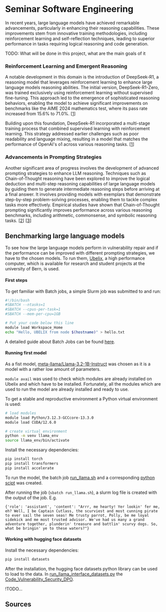 # Seminar Software Engineering

In recent years, large language models have achieved remarkable advancements, particularly in enhancing their reasoning capabilities. These improvements stem from innovative training methodologies, including reinforcement learning and self-reflection techniques, leading to superior performance in tasks requiring logical reasoning and code generation.

TODO: What will be done in this project, what are the main goals of it

### Reinforcement Learning and Emergent Reasoning
A notable development in this domain is the introduction of DeepSeek-R1, a reasoning model that leverages reinforcement learning to enhance large language models reasoning abilities. The initial version, DeepSeek-R1-Zero, was trained exclusively using reinforcement learning without supervised fine-tuning. This approach led to the emergence of sophisticated reasoning behaviors, enabling the model to achieve significant improvements on benchmarks like the AIME 2024 mathematics test, where its pass rate increased from 15.6% to 71.0%. [[1][1]]

Building upon this foundation, DeepSeek-R1 incorporated a multi-stage training process that combined supervised learning with reinforcement learning. This strategy addressed earlier challenges such as poor readability and language mixing, resulting in a model that matches the performance of OpenAI's o1 across various reasoning tasks. [[1][1]]

### Advancements in Prompting Strategies
Another significant area of progress involves the development of advanced prompting strategies to enhance LLM reasoning. Techniques such as Chain-of-Thought reasoning have been explored to improve the logical deduction and multi-step reasoning capabilities of large language models by guiding them to generate intermediate reasoning steps before arriving at a final answer. It involves providing models with exemplars that demonstrate step-by-step problem-solving processes, enabling them to tackle complex tasks more effectively. Empirical studies have shown that Chain-of-Thought prompting significantly improves performance across various reasoning benchmarks, including arithmetic, commonsense, and symbolic reasoning tasks. [[2][2]] [[3][3]]

## Benchmarking large language models
To see how the large language models perform in vulnerability repair and if the performance can be improved with different prompting strategies, we have to the chosen models. To run them, [Ubelix](https://hpc-unibe-ch.github.io/), a high performance computer, which is available for research and student projects at the university of Bern, is used.

#### First steps
To get familiar with Batch jobs, a simple Slurm job was submitted to and run:
```Bash
#!/bin/bash
#SBATCH --ntasks=1
#SBATCH --cpus-per-task=1
#SBATCH --mem-per-cpu=1GB

# Put your code below this line
module load Workspace_Home
echo "Hello, UBELIX from node $(hostname)" > hello.txt
```
A detailed guide about Batch Jobs can be found [here](https://help.jasmin.ac.uk/docs/batch-computing/).

#### Running first model
As a fist model, [meta-llama/Llama-3.2-1B-Instruct](https://huggingface.co/meta-llama/Llama-3.2-1B-Instruct) was chosen as it is a model with a rather low amount of parameters.

`module avail` was used to check which modules are already installed on Ubelix and which have to be installed. Fortunately, all the modules which are used to run the model are already installed and ready to use.

To get a stable and reproductive environment a Python virtual environment is used:

```Bash
# load modules
module load Python/3.12.3-GCCcore-13.3.0
module load CUDA/12.6.0

# create virtual environment
python -m venv llama_env
source llama_env/bin/activate
```

Install the necessary dependencies:
```Bash
pip install torch
pip install transformers
pip install accelerate
```

To run the model, the batch job [run_llama.sh](first_model/run_llama.sh) and a corresponding [python scipt](first_model/run_llama_inference.py) was created.

After running the job (`sbatch run_llama.sh`), a slurm log file is created with the output of the job. E.g. 
```
{'role': 'assistant', 'content': "Arrr, me hearty! Yer lookin' fer me, eh? Well, I be Captain Cutlass, the scurviest and most cunning pirate to ever sail the seven seas! Me trusty parrot, Polly, be me loyal sidekick and me most trusted advisor. We've had us many a grand adventure together, plunderin' treasure and battlin' scurvy dogs. So, what be bringin' ye to these waters?"}
```

#### Working with hugging face datasets
Install the necessary dependencies:
```Bash
pip install datasets
```
After the installation, the hugging face datasets python library can be used to load to the data. In [run_llama_interface_datasets.py](fist_model/run_llama_interface_datasets.py) the [Code_Vulnerability_Security_DPO](https://huggingface.co/datasets/CyberNative/Code_Vulnerability_Security_DPO).

!TODO...



## Sources
[1]: https://arxiv.org/abs/2501.12948
[2]: https://www.arxiv.org/abs/2502.03671
[3]: https://arxiv.org/abs/2201.11903
